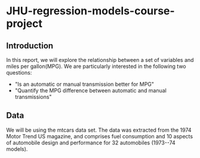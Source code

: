 # JHU-regression-models-course-project

## Introduction
In this report, we will explore the relationship between a set of variables and miles per gallon(MPG). We are particularly interested in the following two questions:
-   "Is an automatic or manual transmission better for MPG"
-   "Quantify the MPG difference between automatic and manual transmissions"

## Data 
We will be using the mtcars data set. The data was extracted from the 1974 Motor Trend US magazine, and comprises fuel consumption and 10 aspects of automobile design and performance for 32 automobiles (1973--74 models).
